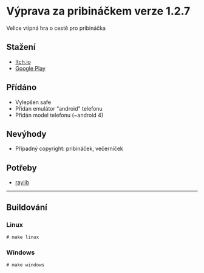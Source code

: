 # Výprava za pribináčkem verze 1.2.7
Velice vtipná hra o cestě pro pribináčka

## Stažení
- [Itch.io](https://penk-studios.itch.io/vyprava-za-pribinackem-lite)
- [Google Play](https://play.google.com/store/apps/details?id=com.zahon.pribinacek)

## Přídáno
- Vylepšen safe
- Přidan emulátor "android" telefonu
- Přidán model telefonu (~android 4)

## Nevýhody
- Případný copyright: pribináček, večerníček

## Potřeby
- [raylib](https://github.com/raysan5/raylib)

-------------
## Buildování
### Linux
`# make linux`

### Windows
`# make windows`